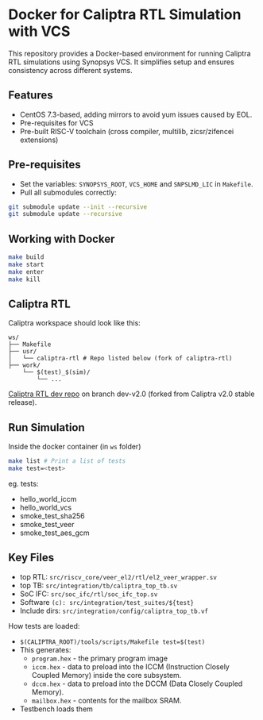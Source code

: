 # Docker for Caliptra RTL Simulation with VCS

This repository provides a Docker-based environment for running Caliptra RTL simulations using Synopsys VCS. It simplifies setup and ensures consistency across different systems.

## Features

- CentOS 7.3-based, adding mirrors to avoid yum issues caused by EOL.
- Pre-requisites for VCS
- Pre-built RISC-V toolchain (cross compiler, multilib, zicsr/zifencei extensions)

## Pre-requisites
- Set the variables: `SYNOPSYS_ROOT`, `VCS_HOME` and `SNPSLMD_LIC` in `Makefile`.
- Pull all submodules correctly:
```sh
git submodule update --init --recursive
git submodule update --recursive
```

## Working with Docker

```sh
make build
make start
make enter
make kill
```

## Caliptra RTL

Caliptra workspace should look like this:
```plaintext
ws/
├── Makefile
├── usr/
│   └── caliptra-rtl # Repo listed below (fork of caliptra-rtl)
├── work/
    └── $(test)_$(sim)/
        └── ...
```
[Caliptra RTL dev repo](https://github.com/zhenghuama/caliptra-rtl/tree/dev-v2.0) on branch dev-v2.0 (forked from Caliptra v2.0 stable release).

## Run Simulation

Inside the docker container (in `ws` folder)

```sh
make list # Print a list of tests
make test=<test>
```

eg. tests:
* hello_world_iccm
* hello_world_vcs
* smoke_test_sha256
* smoke_test_veer
* smoke_test_aes_gcm

## Key Files

* top RTL: `src/riscv_core/veer_el2/rtl/el2_veer_wrapper.sv`
* top TB: `src/integration/tb/caliptra_top_tb.sv`
* SoC IFC: `src/soc_ifc/rtl/soc_ifc_top.sv`
* Software `(c): src/integration/test_suites/${test}`
* Include dirs: `src/integration/config/caliptra_top_tb.vf`

How tests are loaded:

* `$(CALIPTRA_ROOT)/tools/scripts/Makefile test=$(test)`
* This generates:
  * `program.hex` - the primary program image 
  * `iccm.hex` - data to preload into the ICCM (Instruction Closely Coupled Memory) inside the core subsystem.
  * `dccm.hex` - data to preload into the DCCM (Data Closely Coupled Memory).
  * `mailbox.hex` - contents for the mailbox SRAM.
* Testbench loads them

<!-- 
Vivado xsim command to compile aes:
xsc usr/caliptra-rtl/src/integration/test_suites/libs/aes/aes.c --gcc_compile_options "-Iusr/caliptra-rtl/src/integration/test_suites/includes/" --gcc_compile_options "-Iusr/caliptra-rtl/src/integration/rtl" --gcc_compile_options "-Iusr/caliptra-rtl/src/integration/test_suites/libs/printf/" --gcc_compile_options "-Iusr/caliptra-rtl/src/integration/test_suites/libs/riscv_hw_if/"
```
 -->